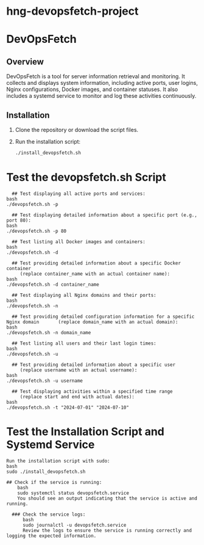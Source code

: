 # hng-devopsfetch-project
# DevOpsFetch

## Overview
DevOpsFetch is a tool for server information retrieval and monitoring. It collects and displays system information, including active ports, user logins, Nginx configurations, Docker images, and container statuses. It also includes a systemd service to monitor and log these activities continuously.

## Installation

1. Clone the repository or download the script files.
2. Run the installation script:

   ```bash
   ./install_devopsfetch.sh

# Test the devopsfetch.sh Script

      ## Test displaying all active ports and services:
    bash
    ./devopsfetch.sh -p

      ## Test displaying detailed information about a specific port (e.g., port 80):
    bash
    ./devopsfetch.sh -p 80

      ## Test listing all Docker images and containers:
    bash
    ./devopsfetch.sh -d

      ## Test providing detailed information about a specific Docker container 
         (replace container_name with an actual container name):
    bash
    ./devopsfetch.sh -d container_name

      ## Test displaying all Nginx domains and their ports:
    bash
    ./devopsfetch.sh -n

      ## Test providing detailed configuration information for a specific Nginx domain       (replace domain_name with an actual domain):
    bash
    ./devopsfetch.sh -n domain_name

      ## Test listing all users and their last login times:
    bash
    ./devopsfetch.sh -u

      ## Test providing detailed information about a specific user
         (replace username with an actual username):
    bash
    ./devopsfetch.sh -u username

      ## Test displaying activities within a specified time range 
         (replace start and end with actual dates):
    bash
    ./devopsfetch.sh -t "2024-07-01" "2024-07-10"


# Test the Installation Script and Systemd Service
    Run the installation script with sudo:
    bash
    sudo ./install_devopsfetch.sh

    ## Check if the service is running:
        bash
        sudo systemctl status devopsfetch.service
        You should see an output indicating that the service is active and running.

      ### Check the service logs:
          bash
          sudo journalctl -u devopsfetch.service
          Review the logs to ensure the service is running correctly and logging the expected information.